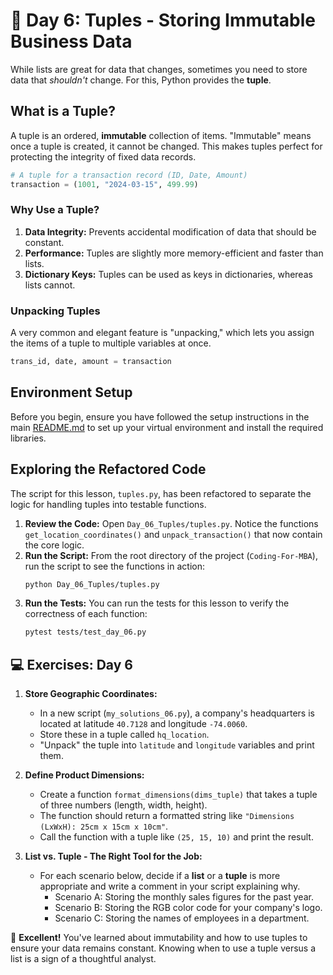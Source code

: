 # 📘 Day 6: Tuples - Storing Immutable Business Data

While lists are great for data that changes, sometimes you need to store data that *shouldn't* change. For this, Python provides the **tuple**.

## What is a Tuple?

A tuple is an ordered, **immutable** collection of items. "Immutable" means once a tuple is created, it cannot be changed. This makes tuples perfect for protecting the integrity of fixed data records.

```python
# A tuple for a transaction record (ID, Date, Amount)
transaction = (1001, "2024-03-15", 499.99)
```

### Why Use a Tuple?

1. **Data Integrity:** Prevents accidental modification of data that should be constant.
1. **Performance:** Tuples are slightly more memory-efficient and faster than lists.
1. **Dictionary Keys:** Tuples can be used as keys in dictionaries, whereas lists cannot.

### Unpacking Tuples

A very common and elegant feature is "unpacking," which lets you assign the items of a tuple to multiple variables at once.

```python
trans_id, date, amount = transaction
```

## Environment Setup

Before you begin, ensure you have followed the setup instructions in the main [README.md](../../README.md) to set up your virtual environment and install the required libraries.

## Exploring the Refactored Code

The script for this lesson, `tuples.py`, has been refactored to separate the logic for handling tuples into testable functions.

1. **Review the Code:** Open `Day_06_Tuples/tuples.py`. Notice the functions `get_location_coordinates()` and `unpack_transaction()` that now contain the core logic.
1. **Run the Script:** From the root directory of the project (`Coding-For-MBA`), run the script to see the functions in action:
   ```bash
   python Day_06_Tuples/tuples.py
   ```
1. **Run the Tests:** You can run the tests for this lesson to verify the correctness of each function:
   ```bash
   pytest tests/test_day_06.py
   ```

## 💻 Exercises: Day 6

1. **Store Geographic Coordinates:**

   - In a new script (`my_solutions_06.py`), a company's headquarters is located at latitude `40.7128` and longitude `-74.0060`.
   - Store these in a tuple called `hq_location`.
   - "Unpack" the tuple into `latitude` and `longitude` variables and print them.

1. **Define Product Dimensions:**

   - Create a function `format_dimensions(dims_tuple)` that takes a tuple of three numbers (length, width, height).
   - The function should return a formatted string like `"Dimensions (LxWxH): 25cm x 15cm x 10cm"`.
   - Call the function with a tuple like `(25, 15, 10)` and print the result.

1. **List vs. Tuple - The Right Tool for the Job:**

   - For each scenario below, decide if a **list** or a **tuple** is more appropriate and write a comment in your script explaining why.
     - Scenario A: Storing the monthly sales figures for the past year.
     - Scenario B: Storing the RGB color code for your company's logo.
     - Scenario C: Storing the names of employees in a department.

🎉 **Excellent!** You've learned about immutability and how to use tuples to ensure your data remains constant. Knowing when to use a tuple versus a list is a sign of a thoughtful analyst.
